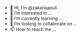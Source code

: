 - 👋 Hi, I’m @zakariaaouli
- 👀 I’m interested in ...
- 🌱 I’m currently learning ...
- 💞️ I’m looking to collaborate on ...
- 📫 How to reach me ...

<!---
zakariaaouli/zakariaaouli is a ✨ special ✨ repository because its `README.md` (this file) appears on your GitHub profile.
You can click the Preview link to take a look at your changes.
--->
